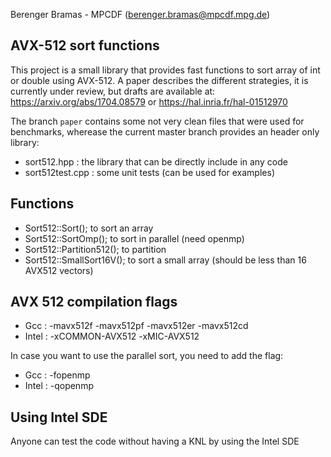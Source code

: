 Berenger Bramas - MPCDF (berenger.bramas@mpcdf.mpg.de)

## AVX-512 sort functions

This project is a small library that provides fast functions to sort array of int or double using AVX-512.
A paper describes the different strategies, it is currently under review, but drafts are available at:
https://arxiv.org/abs/1704.08579
or
https://hal.inria.fr/hal-01512970


The branch `paper` contains some not very clean files that were used for benchmarks,
wherease the current master branch provides an header only library:
- sort512.hpp : the library that can be directly include in any code
- sort512test.cpp : some unit tests (can be used for examples)

##  Functions
- Sort512::Sort(); to sort an array
- Sort512::SortOmp(); to sort in parallel (need openmp)
- Sort512::Partition512(); to partition
- Sort512::SmallSort16V(); to sort a small array (should be less than 16 AVX512 vectors)


## AVX 512 compilation flags
- Gcc : -mavx512f -mavx512pf -mavx512er -mavx512cd
- Intel : -xCOMMON-AVX512 -xMIC-AVX512

In case you want to use the parallel sort, you need to add the flag:
- Gcc :  -fopenmp
- Intel :  -qopenmp

## Using Intel SDE

Anyone can test the code without having a KNL by using the Intel SDE